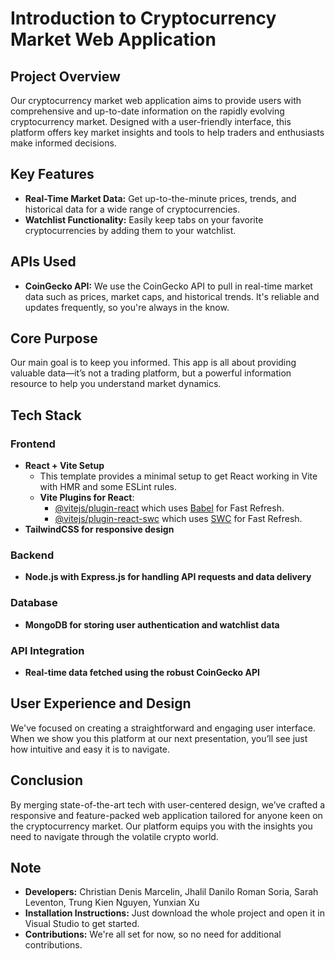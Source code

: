 # Introduction to Cryptocurrency Market Web Application

## Project Overview

Our cryptocurrency market web application aims to provide users with comprehensive and up-to-date information on the rapidly evolving cryptocurrency market. Designed with a user-friendly interface, this platform offers key market insights and tools to help traders and enthusiasts make informed decisions.

## Key Features

- **Real-Time Market Data:** Get up-to-the-minute prices, trends, and historical data for a wide range of cryptocurrencies.
- **Watchlist Functionality:** Easily keep tabs on your favorite cryptocurrencies by adding them to your watchlist.

## APIs Used

- **CoinGecko API:** We use the CoinGecko API to pull in real-time market data such as prices, market caps, and historical trends. It's reliable and updates frequently, so you're always in the know.

## Core Purpose

Our main goal is to keep you informed. This app is all about providing valuable data—it’s not a trading platform, but a powerful information resource to help you understand market dynamics.

## Tech Stack

### Frontend
- **React + Vite Setup**
  - This template provides a minimal setup to get React working in Vite with HMR and some ESLint rules.
  - **Vite Plugins for React**:
    - [@vitejs/plugin-react](https://github.com/vitejs/vite-plugin-react/blob/main/packages/plugin-react/README.md) which uses [Babel](https://babeljs.io/) for Fast Refresh.
    - [@vitejs/plugin-react-swc](https://github.com/vitejs/vite-plugin-react-swc) which uses [SWC](https://swc.rs/) for Fast Refresh.
- **TailwindCSS for responsive design**

### Backend
- **Node.js with Express.js for handling API requests and data delivery**

### Database
- **MongoDB for storing user authentication and watchlist data**

### API Integration
- **Real-time data fetched using the robust CoinGecko API**

## User Experience and Design

We've focused on creating a straightforward and engaging user interface. When we show you this platform at our next presentation, you’ll see just how intuitive and easy it is to navigate.

## Conclusion

By merging state-of-the-art tech with user-centered design, we’ve crafted a responsive and feature-packed web application tailored for anyone keen on the cryptocurrency market. Our platform equips you with the insights you need to navigate through the volatile crypto world.

## Note

- **Developers:** Christian Denis Marcelin, Jhalil Danilo Roman Soria, Sarah Leventon, Trung Kien Nguyen, Yunxian Xu
- **Installation Instructions:** Just download the whole project and open it in Visual Studio to get started.
- **Contributions:** We're all set for now, so no need for additional contributions.

